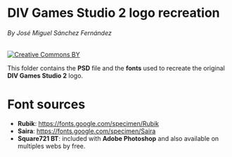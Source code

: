 # DIV Games Studio 2 logo recreation
###### By José Miguel Sánchez Fernández

[![Creative Commons BY](https://img.shields.io/badge/Creative%20Commons-BY-green?logo=Creative%20Commons&logoColor=white)](https://creativecommons.org/licenses/by/4.0/)

This folder contains the **PSD** file and the **fonts** used to recreate the original **DIV Games Studio 2** logo.

# Font sources
- **Rubik**: https://fonts.google.com/specimen/Rubik
- **Saira**: https://fonts.google.com/specimen/Saira
- **Square721 BT**: included with **Adobe Photoshop** and also available on multiples webs by free.
